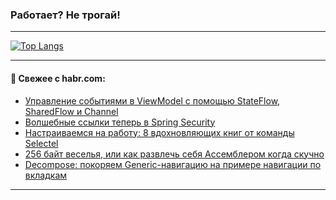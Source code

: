 ### Работает? Не трогай!

---
<!--
#### 🛠️ Technical stack:

![Java](https://img.shields.io/badge/Java-informational?logo=Oracle&style=flat&logoColor=white&color=FF4500)
![Kotlin](https://img.shields.io/badge/Kotlin-informational?logo=Kotlin&style=flat&logoColor=white&color=774D97)
![TS](https://img.shields.io/badge/TypeScript-informational?logo=typeScript&style=flat&logoColor=black&color=017acc)
![Python](https://img.shields.io/badge/Python-informational?logo=Python&style=flat&logoColor=black&color=ffdd54) <br>
![Spring](https://img.shields.io/badge/Spring-informational?logo=Spring&style=flat&logoColor=white&color=6DB33F) 
![SpringBoot](https://img.shields.io/badge/SpringBoot-informational?logo=SpringBoot&style=flat&logoColor=white&color=6DB33F)
![Nest](https://img.shields.io/badge/NestJS-informational?logo=NestJS&style=flat&logoColor=white&color=E0234E) 
![NodeJS](https://img.shields.io/badge/NodeJS-informational?logo=node.js&style=flat&logoColor=white&color=70A760)<br>
![PostgreSQL](https://img.shields.io/badge/PostgreSQL-informational?logo=PostgreSQL&style=flat&logoColor=white&color=DAA520)
![MongoDB](https://img.shields.io/badge/MongoDB-informational?logo=MongoDB&style=flat&logoColor=white&color=870000)
![Apache](https://img.shields.io/badge/Apache-informational?logo=apache&style=flat&logoColor=white&color=f74e28)

___ 
-->

<!--- #### 🛠️ : --->

[![Top Langs](https://github-readme-stats-82jvfl3w3-advtsettinggmailcoms-projects.vercel.app/api/top-langs/?username=zloylis&langs_count=10&hide_title=true&title_color=e6edf3&size_weight=0.5&count_weight=0.5&layout=compact&hide_progress=true&hide_border=true&theme=dracula)](https://github.com/zloylis)

<!---


####  :octocat:&nbsp;&nbsp; Статистика:

![GitHub stats](https://github-readme-stats-u2qms2cxw-advtsettinggmailcoms-projects.vercel.app/api?username=zloylis&show_icons=true&hide_border=true&theme=dracula&title_color=e6edf3&include_all_commits=true&count_private=true&hide_rank=false&hide_title=true&rank_icon=github)
-->
---

#### 💬 Свежее с habr.com:

<!-- BLOG-POST-LIST:START -->
- [Управление событиями в ViewModel с помощью StateFlow, SharedFlow и Channel](https://habr.com/ru/articles/872248/?utm_source=habrahabr&utm_medium=rss&utm_campaign=872248)
- [Волшебные ссылки теперь в Spring Security](https://habr.com/ru/articles/872240/?utm_source=habrahabr&utm_medium=rss&utm_campaign=872240)
- [Настраиваемся на работу: 8 вдохновляющих книг от команды Selectel](https://habr.com/ru/companies/selectel/articles/872196/?utm_source=habrahabr&utm_medium=rss&utm_campaign=872196)
- [256 байт веселья, или как развлечь себя Ассемблером когда скучно](https://habr.com/ru/articles/872184/?utm_source=habrahabr&utm_medium=rss&utm_campaign=872184)
- [Decompose: покоряем Generic-навигацию на примере навигации по вкладкам](https://habr.com/ru/articles/872164/?utm_source=habrahabr&utm_medium=rss&utm_campaign=872164)
<!-- BLOG-POST-LIST:END -->

---
